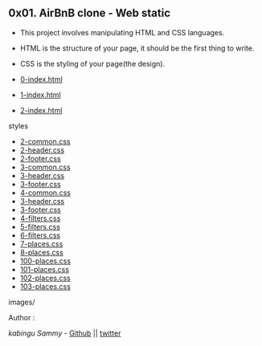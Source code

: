 ## 0x01. AirBnB clone - Web static

 - This project involves manipulating HTML and CSS languages.
 - HTML is the structure of your page, it should be the first thing to write.
 - CSS is the styling of your page(the design).

- [0-index.html](./#)
- [1-index.html](./#)
- [2-index.html](./#)

styles

- [2-common.css](./#)
- [2-header.css](./#)
- [2-footer.css](./#)
- [3-common.css](./#)
- [3-header.css](./#)
- [3-footer.css](./#)
- [4-common.css](./#)
- [3-header.css](./#)
- [3-footer.css](./#)
- [4-filters.css](./#)
- [5-filters.css](./#)
- [6-filters.css](./#)
- [7-places.css](./#)
- [8-places.css](./#)
- [100-places.css](./#)
- [101-places.css](./#)
- [102-places.css](./#)
- [103-places.css](./#)

images/

 Author :

*kabingu Sammy* - [Github](https://github.com/kabingusam) || [twitter](https://twitter.com/Kabingusammy)
